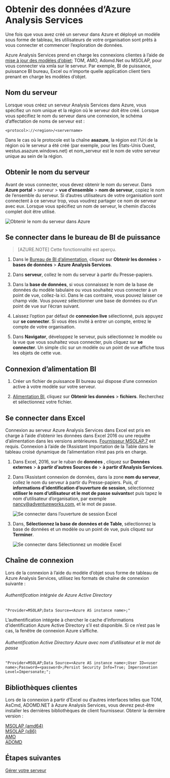 <properties
   pageTitle="Obtenir des données d’Azure Analysis Services | Microsoft Azure"
   description="Apprenez à vous connecter à et obtenir des données à partir d’un serveur Analysis Services dans Azure."
   services="analysis-services"
   documentationCenter=""
   authors="minewiskan"
   manager="erikre"
   editor=""
   tags=""/>
<tags
   ms.service="analysis-services"
   ms.devlang="NA"
   ms.topic="article"
   ms.tgt_pltfrm="NA"
   ms.workload="na"
   ms.date="10/24/2016"
   ms.author="owend"/>

# <a name="get-data-from-azure-analysis-services"></a>Obtenir des données d’Azure Analysis Services
Une fois que vous avez créé un serveur dans Azure et déployé un modèle sous forme de tableau, les utilisateurs de votre organisation sont prêts à vous connecter et commencer l’exploration de données.

Azure Analysis Services prend en charge les connexions clientes à l’aide de [mise à jour des modèles d’objet](#client-libraries); TOM, AMO, Adomd.Net ou MSOLAP, pour vous connecter via xmla sur le serveur. Par exemple, BI de puissance, puissance BI bureau, Excel ou n’importe quelle application client tiers prenant en charge les modèles d’objet.

## <a name="server-name"></a>Nom du serveur
Lorsque vous créez un serveur Analysis Services dans Azure, vous spécifiez un nom unique et la région où le serveur doit être créé. Lorsque vous spécifiez le nom du serveur dans une connexion, le schéma d’affectation de noms de serveur est :
```
<protocol>://<region>/<servername>
```
 Dans le cas où le protocole est la chaîne **asazure**, la région est l’Uri de la région où le serveur a été créé (par exemple, pour les États-Unis Ouest, westus.asazure.windows.net) et nom_serveur est le nom de votre serveur unique au sein de la région.

## <a name="get-the-server-name"></a>Obtenir le nom du serveur
Avant de vous connecter, vous devez obtenir le nom du serveur. Dans **Azure portal** > serveur > **vue d’ensemble** > **nom de serveur**, copiez le nom de l’ensemble du serveur. Si d’autres utilisateurs de votre organisation sont connectent à ce serveur trop, vous voudrez partager ce nom de serveur avec eux. Lorsque vous spécifiez un nom de serveur, le chemin d’accès complet doit être utilisé.

![Obtenir le nom du serveur dans Azure](./media/analysis-services-deploy/aas-deploy-get-server-name.png)


## <a name="connect-in-power-bi-desktop"></a>Se connecter dans le bureau de BI de puissance

> [AZURE.NOTE] Cette fonctionnalité est aperçu.

1. Dans le [Bureau de BI d’alimentation](https://powerbi.microsoft.com/desktop/), cliquez sur **Obtenir les données** > **bases de données** > **Azure Analysis Services**.

2. Dans **serveur**, collez le nom du serveur à partir du Presse-papiers.

3. Dans la **base de données**, si vous connaissez le nom de la base de données du modèle tabulaire ou vous souhaitez vous connecter à un point de vue, collez-la ici. Dans le cas contraire, vous pouvez laisser ce champ vide. Vous pouvez sélectionner une base de données ou d’un point de vue sur l’écran suivant.

4. Laissez l’option par défaut de **connexion live** sélectionné, puis appuyez sur **se connecter**. Si vous êtes invité à entrer un compte, entrez le compte de votre organisation.

5. Dans **Navigator**, développez le serveur, puis sélectionnez le modèle ou la vue que vous souhaitez vous connecter, puis cliquez sur **se connecter**. Un simple clic sur un modèle ou un point de vue affiche tous les objets de cette vue.


## <a name="connect-in-power-bi"></a>Connexion d’alimentation BI
1. Créer un fichier de puissance BI bureau qui dispose d’une connexion active à votre modèle sur votre serveur.

2. [Alimentation BI](https://powerbi.microsoft.com), cliquez sur **Obtenir les données** > **fichiers**. Recherchez et sélectionnez votre fichier.


## <a name="connect-in-excel"></a>Se connecter dans Excel
Connexion au serveur Azure Analysis Services dans Excel est pris en charge à l’aide d’obtenir les données dans Excel 2016 ou une requête d’alimentation dans les versions antérieures. [Fournisseur MSOLAP.7](https://aka.ms/msolap) est requis. Connexion à l’aide de l’Assistant Importation de la Table dans le tableau croisé dynamique de l’alimentation n’est pas pris en charge.

1. Dans Excel, 2016, sur le ruban de **données** , cliquez sur **Données externes** > **à partir d’autres Sources de** > **à partir d’Analysis Services**.

2. Dans l’Assistant connexion de données, dans la zone **nom du serveur**, collez le nom du serveur à partir du Presse-papiers. Puis, d' **informations d’identification d’ouverture de session**, sélectionnez **utiliser le nom d’utilisateur et le mot de passe suivants**et puis tapez le nom d’utilisateur d’organisation, par exemple nancy@adventureworks.com, et le mot de passe.

    ![Se connecter dans l’ouverture de session Excel](./media/analysis-services-connect/aas-connect-excel-logon.png)

4. Dans, **Sélectionnez la base de données et de Table**, sélectionnez la base de données et un modèle ou un point de vue, puis cliquez sur **Terminer**.

    ![Se connecter dans Sélectionnez un modèle Excel](./media/analysis-services-connect/aas-connect-excel-select.png)

## <a name="connection-string"></a>Chaîne de connexion
Lors de la connexion à l’aide du modèle d’objet sous forme de tableau de Azure Analysis Services, utilisez les formats de chaîne de connexion suivante :

###### <a name="integrated-azure-active-directory-authentication"></a>Authentification intégrée de Azure Active Directory
```
"Provider=MSOLAP;Data Source=<Azure AS instance name>;"
```
L’authentification intégrée à chercher le cache d’informations d’identification Azure Active Directory s’il est disponible. Si ce n’est pas le cas, la fenêtre de connexion Azure s’affiche.

###### <a name="azure-active-directory-authentication-with-username-and-password"></a>Authentification Active Directory Azure avec nom d’utilisateur et le mot de passe
```
"Provider=MSOLAP;Data Source=<Azure AS instance name>;User ID=<user name>;Password=<password>;Persist Security Info=True; Impersonation Level=Impersonate;";
```

## <a name="client-libraries"></a>Bibliothèques clientes
Lors de la connexion à partir d’Excel ou d’autres interfaces telles que TOM, AsCmd, ADOMD.NET à Azure Analysis Services, vous devrez peut-être installer les dernières bibliothèques de client fournisseur. Obtenir la dernière version :  

[MSOLAP (amd64)](https://go.microsoft.com/fwlink/?linkid=829576)</br>
[MSOLAP (x86)](https://go.microsoft.com/fwlink/?linkid=829575)</br>
[AMO](https://go.microsoft.com/fwlink/?linkid=829578)</br>
[ADOMD](https://go.microsoft.com/fwlink/?linkid=829577)</br>



## <a name="next-steps"></a>Étapes suivantes
[Gérer votre serveur](analysis-services-manage.md)
